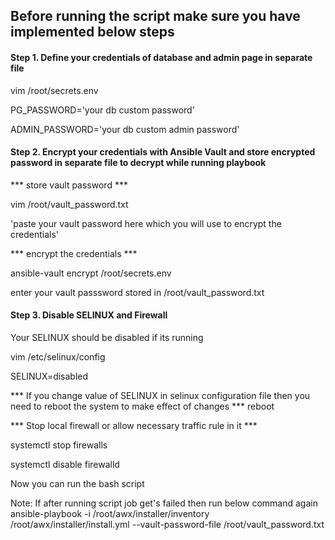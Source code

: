 ## Before running the script make sure you have implemented below steps

#### Step 1. Define your credentials of database and admin page in separate file

vim /root/secrets.env

PG_PASSWORD='your db custom password'

ADMIN_PASSWORD='your db custom admin password'

#### Step 2. Encrypt your credentials with Ansible Vault and store encrypted password in separate file to decrypt while running playbook

*** store vault password ***

vim /root/vault_password.txt

'paste your vault password here which you will use to encrypt the credentials'

*** encrypt the credentials ***

ansible-vault encrypt /root/secrets.env

enter your vault passsword stored in /root/vault_password.txt

#### Step 3. Disable SELINUX and Firewall

Your SELINUX should be disabled if its running

vim /etc/selinux/config

SELINUX=disabled

*** If you change value of SELINUX in selinux configuration file then you need to reboot the system to make effect of changes ***
reboot

*** Stop local firewall or allow necessary traffic rule in it ***

systemctl stop firewalls

systemctl disable firewalld

Now you can run the bash script

Note: If after running script job get's failed then run below command again
ansible-playbook -i /root/awx/installer/inventory /root/awx/installer/install.yml --vault-password-file /root/vault_password.txt





